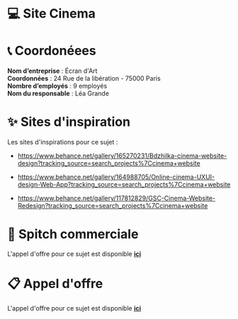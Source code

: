 # 💻 Site Cinema 

# 📞 Coordonéees 

**Nom d’entreprise** : Écran d'Art
<br>
**Coordonnées** : 24 Rue de la libération - 75000 Paris
<br>
**Nombre d’employés** : 9 employés
<br>
**Nom du responsable** : Léa Grande

# ✨ Sites d'inspiration

Les sites d'inspirations pour ce sujet : 

- https://www.behance.net/gallery/165270231/Bdzhilka-cinema-website-design?tracking_source=search_projects%7Ccinema+website

- https://www.behance.net/gallery/164988705/Online-cinema-UXUI-design-Web-App?tracking_source=search_projects%7Ccinema+website

- https://www.behance.net/gallery/117812829/GSC-Cinema-Website-Redesign?tracking_source=search_projects%7Ccinema+website

# 📃 Spitch commerciale 

L'appel d'offre pour ce sujet est disponible **[ici](spitch-commercial.md)**

# 📋 Appel d'offre 

L'appel d'offre pour ce sujet est disponible **[ici](appel-offre.md)**